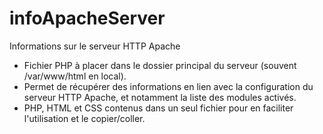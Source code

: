 # infoApacheServer
Informations sur le serveur HTTP Apache

- Fichier PHP à placer dans le dossier principal du serveur (souvent /var/www/html en local).
- Permet de récupérer des informations en lien avec la configuration du serveur HTTP Apache, et notamment la liste des modules activés.
- PHP, HTML et CSS contenus dans un seul fichier pour en faciliter l'utilisation et le copier/coller.
